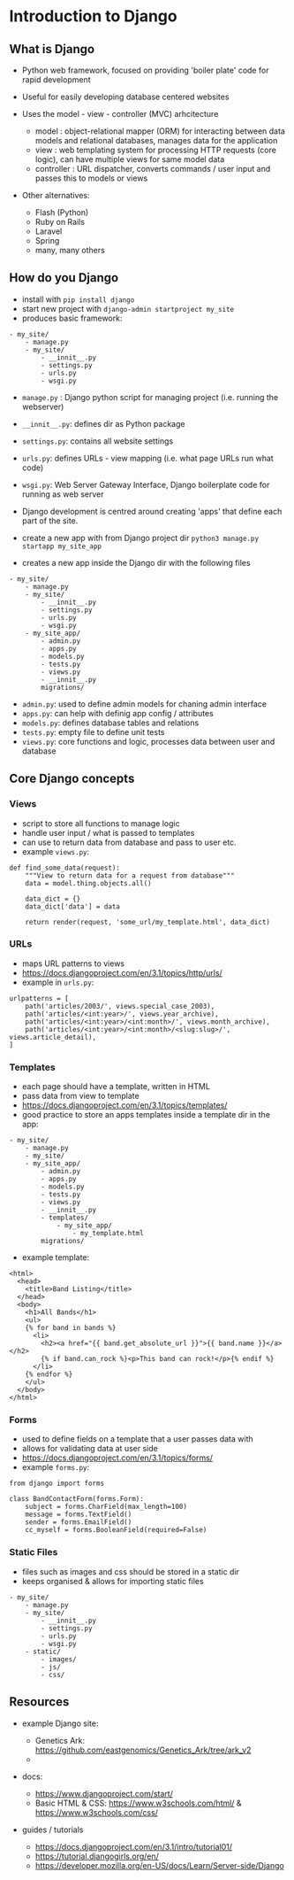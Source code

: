 # Introduction to Django

## What is Django

- Python web framework, focused on providing 'boiler plate' code for rapid development
- Useful for easily developing database centered websites
- Uses the model - view - controller (MVC) arhcitecture
    - model : object-relational mapper (ORM) for interacting between data models and relational databases, manages data for the application
    - view : web templating system for processing HTTP requests (core logic), can have multiple views for same model data
    - controller : URL dispatcher, converts commands / user input and passes this to models or views

- Other alternatives:
    - Flash (Python)
    - Ruby on Rails
    - Laravel
    - Spring
    - many, many others


## How do you Django

- install with `pip install django`
- start new project with `django-admin startproject my_site`
- produces basic framework:

```
- my_site/
    - manage.py
    - my_site/
        - __innit__.py
        - settings.py
        - urls.py
        - wsgi.py
```

- `manage.py` : Django python script for managing project (i.e. running the webserver)
- `__innit__.py`: defines dir as Python package
- `settings.py`: contains all website settings
- `urls.py`: defines URLs - view mapping (i.e. what page URLs run what code)
- `wsgi.py`: Web Server Gateway Interface, Django boilerplate code for running as web server


- Django development is centred around creating 'apps' that define each part of the site.
- create a new app with from Django project dir `python3 manage.py startapp my_site_app`
- creates a new app inside the Django dir with the following files

```
- my_site/
    - manage.py
    - my_site/
        - __innit__.py
        - settings.py
        - urls.py
        - wsgi.py
    - my_site_app/
        - admin.py
        - apps.py
        - models.py
        - tests.py
        - views.py
        - __innit__.py
        migrations/
```

- `admin.py`: used to define admin models for chaning admin interface
- `apps.py`: can help with definig app config / attributes
- `models.py`: defines database tables and relations
- `tests.py`: empty file to define unit tests
- `views.py`: core functions and logic, processes data between user and database


## Core Django concepts


### Views

- script to store all functions to manage logic
- handle user input / what is passed to templates
- can use to return data from database and pass to user etc.
- example `views.py`:

```
def find_some_data(request):
    """View to return data for a request from database"""
    data = model.thing.objects.all()

    data_dict = {}
    data_dict['data'] = data

    return render(request, 'some_url/my_template.html', data_dict)
```

### URLs

- maps URL patterns to views
- https://docs.djangoproject.com/en/3.1/topics/http/urls/
- example in `urls.py`:
```
urlpatterns = [
    path('articles/2003/', views.special_case_2003),
    path('articles/<int:year>/', views.year_archive),
    path('articles/<int:year>/<int:month>/', views.month_archive),
    path('articles/<int:year>/<int:month>/<slug:slug>/', views.article_detail),
]
```


### Templates

- each page should have a template, written in HTML
- pass data from view to template
- https://docs.djangoproject.com/en/3.1/topics/templates/
- good practice to store an apps templates inside a template dir in the app:
```
- my_site/
    - manage.py
    - my_site/
    - my_site_app/
        - admin.py
        - apps.py
        - models.py
        - tests.py
        - views.py
        - __innit__.py
        - templates/
            - my_site_app/
                - my_template.html
        migrations/
```
- example template:

```
<html>
  <head>
    <title>Band Listing</title>
  </head>
  <body>
    <h1>All Bands</h1>
    <ul>
    {% for band in bands %}
      <li>
        <h2><a href="{{ band.get_absolute_url }}">{{ band.name }}</a></h2>
        {% if band.can_rock %}<p>This band can rock!</p>{% endif %}
      </li>
    {% endfor %}
    </ul>
  </body>
</html>
```

### Forms

- used to define fields on a template that a user passes data with
- allows for validating data at user side
- https://docs.djangoproject.com/en/3.1/topics/forms/
- example `forms.py`:

```
from django import forms

class BandContactForm(forms.Form):
    subject = forms.CharField(max_length=100)
    message = forms.TextField()
    sender = forms.EmailField()
    cc_myself = forms.BooleanField(required=False)

```

### Static Files

- files such as images and css should be stored in a static dir
- keeps organised & allows for importing static files

```
- my_site/
    - manage.py
    - my_site/
        - __innit__.py
        - settings.py
        - urls.py
        - wsgi.py
    - static/
        - images/
        - js/
        - css/
```


## Resources

- example Django site:
    - Genetics Ark: https://github.com/eastgenomics/Genetics_Ark/tree/ark_v2
    - 

- docs:
    - https://www.djangoproject.com/start/
    - Basic HTML & CSS: https://www.w3schools.com/html/ & https://www.w3schools.com/css/

- guides / tutorials
    - https://docs.djangoproject.com/en/3.1/intro/tutorial01/
    - https://tutorial.djangogirls.org/en/
    - https://developer.mozilla.org/en-US/docs/Learn/Server-side/Django

